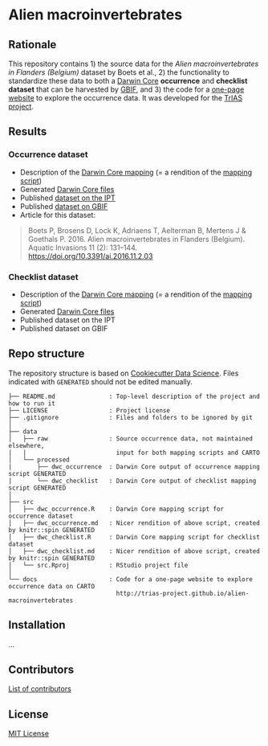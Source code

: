 # Alien macroinvertebrates

## Rationale

This repository contains 1) the source data for the _Alien macroinvertebrates in Flanders (Belgium)_ dataset by Boets et al., 2) the functionality to standardize these data to both a [Darwin Core](https://www.gbif.org/dataset-classes) **occurrence** and **checklist dataset** that can be harvested by [GBIF](http://www.gbif.org), and 3) the code for a [one-page website](http://trias-project.github.io/alien-macroinvertebrates) to explore the occurrence data. It was developed for the [TrIAS project](http://trias-project.be).

## Results

### Occurrence dataset

* Description of the [Darwin Core mapping](src/dwc_occurrence.md) (= a rendition of the [mapping script](src/dwc_occurrence.R))
* Generated [Darwin Core files](data/processed/dwc_occurrence/)
* Published [dataset on the IPT](http://data.inbo.be/ipt/resource?r=http://data.inbo.be/ipt/resource?r=alien-macroinvertebrate-occurrences)
* Published [dataset on GBIF](https://www.gbif.org/dataset/3c428404-893c-44da-bb4a-6c19d8fb676a)
* Article for this dataset:

> Boets P, Brosens D, Lock K, Adriaens T, Aelterman B, Mertens J & Goethals P. 2016. Alien macroinvertebrates in Flanders (Belgium). Aquatic Invasions 11 (2): 131–144. https://doi.org/10.3391/ai.2016.11.2.03

### Checklist dataset

* Description of the [Darwin Core mapping](src/dwc_checklist.md) (= a rendition of the [mapping script](src/dwc_checklist.R))
* Generated [Darwin Core files](data/processed/checklist/)
* Published dataset on the IPT
* Published dataset on GBIF

## Repo structure

The repository structure is based on [Cookiecutter Data Science](http://drivendata.github.io/cookiecutter-data-science/). Files indicated with `GENERATED` should not be edited manually.

```
├── README.md               : Top-level description of the project and how to run it
├── LICENSE                 : Project license
├── .gitignore              : Files and folders to be ignored by git
│
├── data
│   ├── raw                 : Source occurrence data, not maintained elsewhere,
|   |                         input for both mapping scripts and CARTO 
│   └── processed
|       ├── dwc_occurrence  : Darwin Core output of occurrence mapping script GENERATED
|       └── dwc_checklist   : Darwin Core output of checklist mapping script GENERATED
│
├── src
│   ├── dwc_occurrence.R    : Darwin Core mapping script for occurrence dataset
│   ├── dwc_occurrence.md   : Nicer rendition of above script, created by knitr::spin GENERATED
│   ├── dwc_checklist.R     : Darwin Core mapping script for checklist dataset
│   ├── dwc_checklist.md    : Nicer rendition of above script, created by knitr::spin GENERATED
│   └── src.Rproj           : RStudio project file
│
└── docs                    : Code for a one-page website to explore occurrence data on CARTO
                              http://trias-project.github.io/alien-macroinvertebrates
```

## Installation

...

## Contributors

[List of contributors](https://github.com/trias-project/alien-macroinvertebrates/contributors)

## License

[MIT License](LICENSE)
